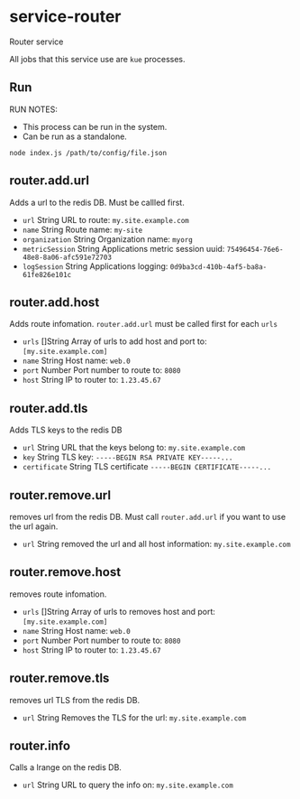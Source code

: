 # service-router
Router service

All jobs that this service use are `kue` processes.

## Run
RUN NOTES:
- This process can be run in the system.
- Can be run as a standalone.
```
node index.js /path/to/config/file.json
```


## router.add.url
Adds a url to the redis DB. Must be callled first.
- `url` String URL to route: `my.site.example.com`
- `name` String Route name: `my-site`
- `organization` String Organization name: `myorg`
- `metricSession` String Applications metric session uuid: `75496454-76e6-48e8-8a06-afc591e72703`
- `logSession` String Applications logging: `0d9ba3cd-410b-4af5-ba8a-61fe826e101c`
## router.add.host
Adds route infomation. `router.add.url` must be called first for each `urls`
- `urls` []String Array of urls to add host and port to: `[my.site.example.com]`
- `name` String Host name: `web.0`
- `port` Number Port number to route to: `8080`
- `host` String IP to router to: `1.23.45.67`
## router.add.tls
Adds TLS keys to the redis DB
- `url` String URL that the keys belong to: `my.site.example.com`
- `key` String TLS key: `-----BEGIN RSA PRIVATE KEY-----...`
- `certificate` String TLS certificate `-----BEGIN CERTIFICATE-----...`
## router.remove.url
removes url from the redis DB. Must call `router.add.url` if you want to use the url again.
- `url` String removed the url and all host information: `my.site.example.com`
## router.remove.host
removes route infomation.
- `urls` []String Array of urls to removes host and port: `[my.site.example.com]`
- `name` String Host name: `web.0`
- `port` Number Port number to route to: `8080`
- `host` String IP to router to: `1.23.45.67`
## router.remove.tls
removes url TLS from the redis DB.
- `url` String Removes the TLS for the url: `my.site.example.com`
## router.info
Calls a lrange on the redis DB.
- `url` String URL to query the info on: `my.site.example.com`